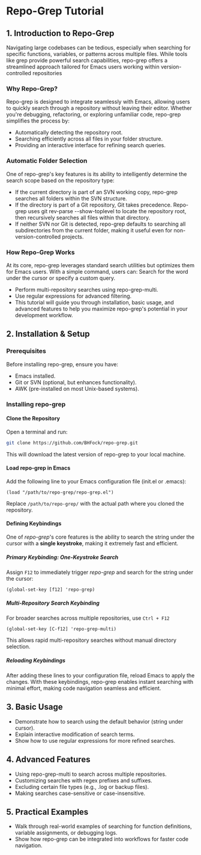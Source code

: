 # Repo-Grep Tutorial

## 1. Introduction to Repo-Grep

Navigating large codebases can be tedious, especially when searching for specific functions, variables, or patterns across multiple files. While tools like grep provide powerful search capabilities, repo-grep offers a streamlined approach tailored for Emacs users working within version-controlled repositories

### Why Repo-Grep?

Repo-grep is designed to integrate seamlessly with Emacs, allowing users to quickly search through a repository without leaving their editor. Whether you're debugging, refactoring, or exploring unfamiliar code, repo-grep simplifies the process by:

* Automatically detecting the repository root.
* Searching efficiently across all files in your folder structure.
* Providing an interactive interface for refining search queries.

### Automatic Folder Selection

One of repo-grep's key features is its ability to intelligently determine the search scope based on the repository type:

* If the current directory is part of an SVN working copy, repo-grep searches all folders within the SVN structure.
* If the directory is part of a Git repository, Git takes precedence. Repo-grep uses git rev-parse --show-toplevel to locate the repository root, then recursively searches all files within that directory.
* If neither SVN nor Git is detected, repo-grep defaults to searching all subdirectories from the current folder, making it useful even for non-version-controlled projects.

### How Repo-Grep Works

At its core, repo-grep leverages standard search utilities but optimizes them for Emacs users. With a simple command, users can:
Search for the word under the cursor or specify a custom query.

* Perform multi-repository searches using repo-grep-multi.
* Use regular expressions for advanced filtering.
* This tutorial will guide you through installation, basic usage, and advanced features to help you maximize repo-grep's potential in your development workflow.

## 2. Installation & Setup

### Prerequisites

Before installing repo-grep, ensure you have:

* Emacs installed.
* Git or SVN (optional, but enhances functionality).
* AWK (pre-installed on most Unix-based systems).

### Installing repo-grep

#### Clone the Repository

Open a terminal and run:

```sh
git clone https://github.com/BHFock/repo-grep.git
```
This will download the latest version of repo-grep to your local machine.

#### Load repo-grep in Emacs

Add the following line to your Emacs configuration file (init.el or .emacs):

```elsip
(load "/path/to/repo-grep/repo-grep.el")
```

Replace `/path/to/repo-grep/` with the actual path where you cloned the repository.

#### Defining Keybindings

One of *repo-grep*'s core features is the ability to search the string under the cursor with a **single keystroke**, making it extremely fast and efficient.

##### Primary Keybinding: One-Keystroke Search
Assign `F12` to immediately trigger *repo-grep* and search for the string under the cursor:

```elisp
(global-set-key [f12] 'repo-grep)
```

##### Multi-Repository Search Keybinding

For broader searches across multiple repositories, use `Ctrl + F12`

```elisp
(global-set-key [C-f12] 'repo-grep-multi)
```

This allows rapid multi-repository searches without manual directory selection.

##### Reloading Keybindings

After adding these lines to your configuration file, reload Emacs to apply the changes. With these keybindings, repo-grep enables instant searching with minimal effort, making code navigation seamless and efficient.

## 3. Basic Usage
 
- Demonstrate how to search using the default behavior (string under cursor).
- Explain interactive modification of search terms.
- Show how to use regular expressions for more refined searches.

## 4. Advanced Features

- Using repo-grep-multi to search across multiple repositories.
- Customizing searches with regex prefixes and suffixes.
- Excluding certain file types (e.g., .log or backup files).
- Making searches case-sensitive or case-insensitive.

## 5. Practical Examples
- Walk through real-world examples of searching for function definitions, variable assignments, or debugging logs.
- Show how repo-grep can be integrated into workflows for faster code navigation.
